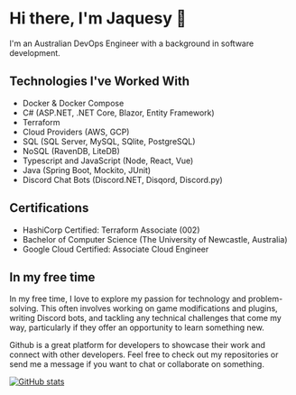 # Hi there, I'm Jaquesy :wave:

I'm an Australian DevOps Engineer with a background in software development.

## Technologies I've Worked With

- Docker & Docker Compose
- C# (ASP.NET, .NET Core, Blazor, Entity Framework)
- Terraform
- Cloud Providers (AWS, GCP)
- SQL (SQL Server, MySQL, SQlite, PostgreSQL)
- NoSQL (RavenDB, LiteDB)
- Typescript and JavaScript (Node, React, Vue)
- Java (Spring Boot, Mockito, JUnit)
- Discord Chat Bots (Discord.NET, Disqord, Discord.py)

## Certifications
- HashiCorp Certified: Terraform Associate (002)
- Bachelor of Computer Science (The University of Newcastle, Australia)
- Google Cloud Certified: Associate Cloud Engineer

## In my free time
In my free time, I love to explore my passion for technology and problem-solving. This often involves working on game modifications and plugins, writing Discord bots, and tackling any technical challenges that come my way, particularly if they offer an opportunity to learn something new.


Github is a great platform for developers to showcase their work and connect with other developers. Feel free to check out my repositories or send me a message if you want to chat or collaborate on something.


[![GitHub stats](https://github-readme-stats.vercel.app/api?username=passivemodding&include_all_commits=true&count_private=true&theme=tokyonight)](https://github.com/PassiveModding)
